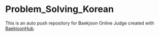 # Problem_Solving_Korean
This is an auto push repository for Baekjoon Online Judge created with [BaekjoonHub](https://github.com/BaekjoonHub/BaekjoonHub).
